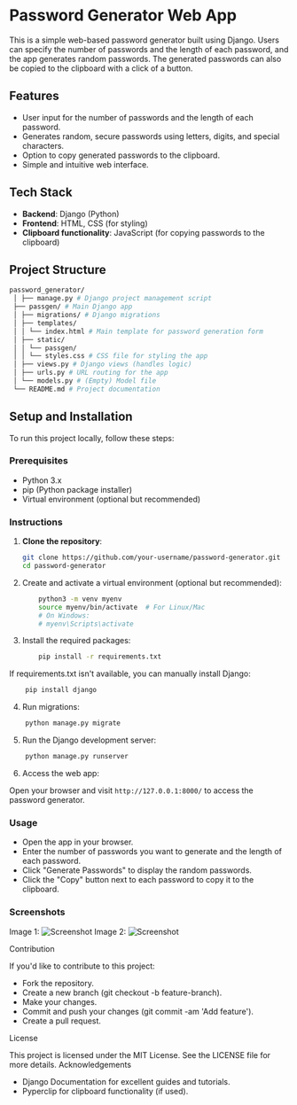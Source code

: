 # Password Generator Web App

This is a simple web-based password generator built using Django. Users can specify the number of passwords and the length of each password, and the app generates random passwords. The generated passwords can also be copied to the clipboard with a click of a button.

## Features

- User input for the number of passwords and the length of each password.
- Generates random, secure passwords using letters, digits, and special characters.
- Option to copy generated passwords to the clipboard.
- Simple and intuitive web interface.

## Tech Stack

- **Backend**: Django (Python)
- **Frontend**: HTML, CSS (for styling)
- **Clipboard functionality**: JavaScript (for copying passwords to the clipboard)

## Project Structure

```bash
password_generator/
 │ ├── manage.py # Django project management script 
 ├── passgen/ # Main Django app 
 │ ├── migrations/ # Django migrations 
 │ ├── templates/ 
 │ │ └── index.html # Main template for password generation form 
 │ ├── static/ 
 │ │ └── passgen/ 
 │ │ └── styles.css # CSS file for styling the app 
 │ ├── views.py # Django views (handles logic) 
 │ ├── urls.py # URL routing for the app 
 │ └── models.py # (Empty) Model file 
 └── README.md # Project documentation
```

## Setup and Installation

To run this project locally, follow these steps:

### Prerequisites

- Python 3.x
- pip (Python package installer)
- Virtual environment (optional but recommended)

### Instructions

1. **Clone the repository**:

   ```bash
   git clone https://github.com/your-username/password-generator.git
   cd password-generator
    ```

2. Create and activate a virtual environment (optional but recommended):

    ```bash
        python3 -m venv myenv
        source myenv/bin/activate  # For Linux/Mac
        # On Windows:
        # myenv\Scripts\activate
    ```

3. Install the required packages:

    ```bash
        pip install -r requirements.txt
    ```

If requirements.txt isn't available, you can manually install Django:

```bash
    pip install django
```

4. Run migrations:

```bash
    python manage.py migrate
```

5. Run the Django development server:

```bash
    python manage.py runserver
```

6. Access the web app:

Open your browser and visit `http://127.0.0.1:8000/` to access the password generator.

### Usage

- Open the app in your browser.
- Enter the number of passwords you want to generate and the length of each password.
- Click "Generate Passwords" to display the random passwords.
- Click the "Copy" button next to each password to copy it to the clipboard.

### Screenshots

Image 1: ![Screenshot](https://github.com/eatulrajput/Password_Generator/blob/main/pasgen_web1.png)
Image 2: ![Screenshot](https://github.com/eatulrajput/Password_Generator/blob/main/pasgen_web2.png)

Contribution

If you'd like to contribute to this project:

- Fork the repository.
- Create a new branch (git checkout -b feature-branch).
- Make your changes.
- Commit and push your changes (git commit -am 'Add feature').
- Create a pull request.

License

This project is licensed under the MIT License. See the LICENSE file for more details.
Acknowledgements

- Django Documentation for excellent guides and tutorials.
- Pyperclip for clipboard functionality (if used).
